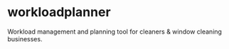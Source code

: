 # workloadplanner
Workload management and planning tool for cleaners &amp; window cleaning businesses.
